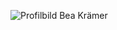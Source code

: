 ![Profilbild Bea Krämer](https://pbs.twimg.com/profile_images/1719294814/swBlutenburg2011_400x400.jpg)
